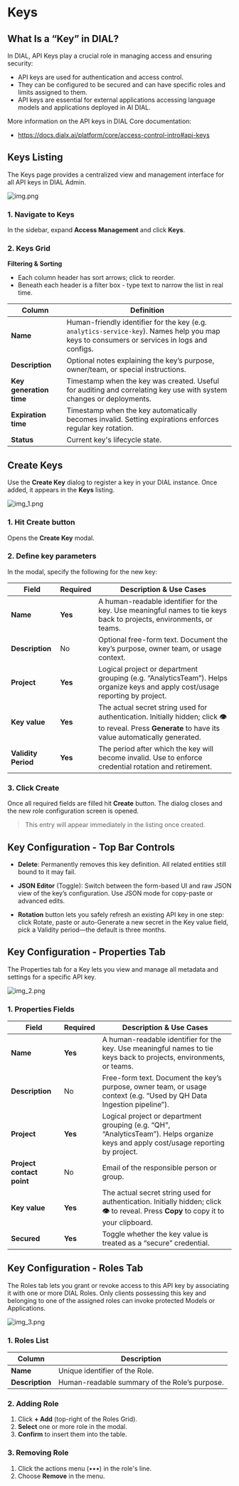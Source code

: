 # Keys

## What Is a “Key” in DIAL?

In DIAL, API Keys play a crucial role in managing access and ensuring security:

   * API keys are used for authentication and access control.
   * They can be configured to be secured and can have specific roles and limits assigned to them.
   * API keys are essential for external applications accessing language models and applications deployed in AI DIAL.

More information on the API keys in DIAL Core documentation: 

* https://docs.dialx.ai/platform/core/access-control-intro#api-keys

## Keys Listing

The Keys page provides a centralized view and management interface for all API keys in DIAL Admin.

![img.png](img/img_42.png)

### 1. Navigate to Keys

In the sidebar, expand **Access Management** and click **Keys**.

### 2. Keys Grid

**Filtering & Sorting**
* Each column header has sort arrows; click to reorder.
* Beneath each header is a filter box - type text to narrow the list in real time.

| Column                  | Definition                                                                                                                                  |
|-------------------------|---------------------------------------------------------------------------------------------------------------------------------------------|
| **Name**                | Human-friendly identifier for the key (e.g. `analytics-service-key`). Names help you map keys to consumers or services in logs and configs. |
| **Description**         | Optional notes explaining the key’s purpose, owner/team, or special instructions.                                                           |
| **Key generation time** | Timestamp when the key was created. Useful for auditing and correlating key use with system changes or deployments.                         |
| **Expiration time**     | Timestamp when the key automatically becomes invalid. Setting expirations enforces regular key rotation.                                    |
| **Status**              | Current key's lifecycle state.                                                                                                              |


## Create Keys

Use the **Create Key** dialog to register a key in your DIAL instance. Once added, it appears in the **Keys** listing.

![img_1.png](img/img_43.png)

### 1. Hit **Create** button 

Opens the **Create Key** modal.

### 2. Define key parameters

In the modal, specify the following for the new key:

| Field               | Required | Description & Use Cases                                                                                                                                         |
|---------------------|-----------|-----------------------------------------------------------------------------------------------------------------------------------------------------------------|
| **Name**            | **Yes**   | A human-readable identifier for the key.   Use meaningful names to tie keys back to projects, environments, or teams.                                        |
| **Description**     | No        | Optional free-form text.   Document the key’s purpose, owner team, or usage context.                                                                         |
| **Project**         | **Yes**   | Logical project or department grouping (e.g. “AnalyticsTeam”).   Helps organize keys and apply cost/usage reporting by project.                              |
| **Key value**       | **Yes**   | The actual secret string used for authentication. Initially hidden; click **👁️** to reveal.   Press **Generate** to have its value automatically generated. |
| **Validity Period** | **Yes**   | The period after which the key will become invalid. Use to enforce credential rotation and retirement.                                                          |

### 3. Click Create 
Once all required fields are filled hit **Create** button. The dialog closes and the new role configuration screen is opened.

  > This entry will appear immediately in the listing once created.


## Key Configuration - Top Bar Controls

* **Delete**: Permanently removes this key definition. All related entities  still bound to it may fail.

* **JSON Editor** (Toggle): Switch between the form-based UI and raw JSON view of the key’s configuration. Use JSON mode for copy-paste or advanced edits.
* **Rotation** button lets you safely refresh an existing API key in one step: click Rotate, paste or auto-Generate a new secret in the Key value field, pick a Validity period—the default is three months.


## Key Configuration - Properties Tab

The Properties tab for a Key lets you view and manage all metadata and settings for a specific API key. 

![img_2.png](img/img_44.png)

### 1. Properties Fields

| Field                     | Required | Description & Use Cases                                                                                                                       |
| ------------------------- |----------|-----------------------------------------------------------------------------------------------------------------------------------------------|
| **Name**                  | **Yes**  | A human-readable identifier for the key.   Use meaningful names to tie keys back to projects, environments, or teams.                      |
| **Description**           | No       | Free-form text.   Document the key’s purpose, owner team, or usage context (e.g. “Used by QH Data Ingestion pipeline”).                    |
| **Project**               | **Yes**  | Logical project or department grouping (e.g. “QH”, “AnalyticsTeam”).   Helps organize keys and apply cost/usage reporting by project.      |
| **Project contact point** | No       | Email of the responsible person or group.                                                                                                     |
| **Key value**             | **Yes**  | The actual secret string used for authentication. Initially hidden; click **👁️** to reveal.   Press **Copy** to copy it to your clipboard. |
| **Secured**               | **Yes**  | Toggle whether the key value is treated as a “secure” credential.                                                          |


## Key Configuration - Roles Tab

The Roles tab lets you grant or revoke access to this API key by associating it with one or more DIAL Roles. 
Only clients possessing this key and belonging to one of the assigned roles can invoke protected Models or Applications.

![img_3.png](img/img_45.png)

### 1. Roles List

| Column          | Description                                   |
| --------------- |-----------------------------------------------|
| **Name**        | Unique identifier of the Role.                |
| **Description** | Human-readable summary of the Role’s purpose. |


### 2. Adding Role

1. Click **+ Add** (top-right of the Roles Grid).
2. **Select** one or more role in the modal.
3. **Confirm** to insert them into the table.

### 3. Removing Role
 
1. Click the actions menu (•••) in the role's line.
2. Choose **Remove** in the menu.